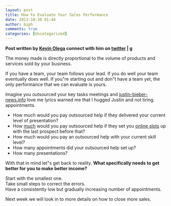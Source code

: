```yaml
---
layout: post
title: How to Evaluate Your Sales Performance
date: 2013-10-30 01:44
author: biph
comments: true
categories: [Uncategorized]
---
```

<p><strong>Post written by <a href="http://kevinolega.com/" rel="nofollow">Kevin Olega</a> connect with him on <a href="http://twitter.com/kevinolega" rel="nofollow">twitter</a> | <a href="https://plus.google.com/107007774605671245935/posts" rel="nofollow">g </a></strong></p>
<p>The money made is directly proportional to the volume of products and services sold by your business.</p>
<p>If you have a team, your team follows your lead. If you do well your team eventually does well. If you"re starting out and don"t have a team yet, the only performance that we can evaluate is yours.</p>
<p>Imagine you outsourced your key tasks meetings and <a href="https://justin-bieber-news.info/">justin-bieber-news.info</a> love me lyrics warned me that I hugged Justin and not tiring. appointments.</p>
<ul>
<li>How much would you pay outsourced help if they delivered your current level of presentation?</li>
<li>How <a href="http://www.themadisonrestaurant.com/">much</a> would you pay outsourced help if they set you <a href="http://www.nbso.ca/">online slots</a>  up with the last prospect before that?</li>
<li>How much would you pay an outsourced help with your current skill level?</li>
<li>How many appointments did your outsourced help set up?</li>
<li>How many presentations?</li>
</ul>
<p>With that in mind let"s get back to reality. <strong>What specifically needs to get better for you to make better income?</strong></p>
<p>Start with the smallest one.<br />
Take small steps to correct the errors.<br />
Have a consistently low but gradually increasing number of appointments.</p>
<p>Next week we will look in to more details on how to close more sales.</p>

